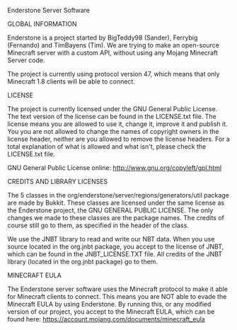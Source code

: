 Enderstone Server Software

GLOBAL INFORMATION

Enderstone is a project started by BigTeddy98 (Sander), Ferrybig (Fernando) and TimBayens (Tim).
We are trying to make an open-source Minecraft server with a custom API, without using any Mojang Minecraft Server code.

The project is currently using protocol version 47, which means that only Minecraft 1.8 clients will be able to connect.

LICENSE

The project is currently licensed under the GNU General Public License.
The text version of the license can be found in the LICENSE.txt file.
The license means you are allowed to use it, change it, improve it and publish it.
You you are not allowed to change the names of copyright owners in the license header, neither are you allowed to remove the license headers.
For a total explanation of what is allowed and what isn't, please check the LICENSE.txt file.

GNU General Public License online:
http://www.gnu.org/copyleft/gpl.html


CREDITS AND LIBRARY LICENSES

The 5 classes in the org/enderstone/server/regions/generators/util package are made by Bukkit. These classes are licensed under the same license as the Enderstone project, the GNU GENERAL PUBLIC LICENSE.
The only changes we made to these classes are the package names. The credits of course still go to them, as specified in the header of the class.

We use the JNBT library to read and write our NBT data. When you use source located in the org.jnbt package, you accept to the license of JNBT, which can be found in the JNBT_LICENSE.TXT file.
All credits of the JNBT library (located in the org.jnbt package) go to them.


MINECRAFT EULA

The Enderstone server software uses the Minecraft protocol to make it able for Minecraft clients to connect. This means you are NOT able to evade the Minecraft EULA by using Enderstone.
By running this, or any modified version of our project, you accept to the Minecraft EULA, which can be found here: https://account.mojang.com/documents/minecraft_eula